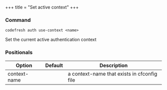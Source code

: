 +++
title = "Set active context"
+++

### Command
`codefresh auth use-context <name>`

Set the current active authentication context
### Positionals

Option | Default | Description
--------- | ----------- | -----------
context-name |  | a context-name that exists in cfconfig file
